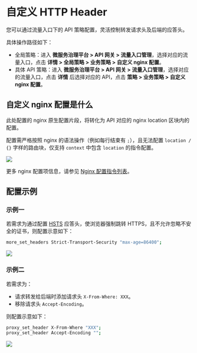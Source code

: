 # 自定义 HTTP Header

您可以通过流量入口下的 API 策略配置，灵活控制转发请求头及后端的应答头。

具体操作路径如下：

- 全局策略：进入 **微服务治理平台 > API 网关 > 流量入口管理**，选择对应的流量入口，点击 **详情 > 全局策略 > 业务策略 > 自定义 nginx 配置**。
- 具体 API 策略：进入 **微服务治理平台 > API 网关 > 流量入口管理**，选择对应的流量入口，点击 **详情** 后选择对应的 API，点击 **策略 > 业务策略 > 自定义 nginx 配置**。

## 自定义 nginx 配置是什么

此处配置的 nginx 原生配置片段，将转化为 API 对应的 nginx location 区块内的配置。

配置需严格按照 nginx 的语法操作（例如每行结束有 `;`），且无法配置 `location / {}` 字样的路由块，仅支持 `context` 中包含 `location` 的指令配置。

![](https://terminus-paas.oss-cn-hangzhou.aliyuncs.com/paas-doc/2021/08/12/43f380df-2961-4ba6-a8e3-a32c5c893bd3.png)

更多 nginx 配置项信息，请参见 [Nginx 配置指令列表](https://nginx.org/en/docs/dirindex.html)。

## 配置示例

### 示例一

若需求为通过配置 [HSTS](https://developer.mozilla.org/zh-CN/docs/Web/HTTP/Headers/Strict-Transport-Security) 应答头，使浏览器强制跳转 HTTPS，且不允许忽略不安全的证书，则配置示意如下：

```bash
more_set_headers Strict-Transport-Security "max-age=86400";
```

![](https://terminus-paas.oss-cn-hangzhou.aliyuncs.com/paas-doc/2021/08/12/c5c26249-a8c3-430a-ab1f-0c42dc241e74.png)


### 示例二

若需求为：

- 请求转发给后端时添加请求头 `X-From-Where: XXX`。
- 移除请求头 `Accept-Encoding`。

则配置示意如下：

```bash
proxy_set_header X-From-Where "XXX";
proxy_set_header Accept-Encoding "";
```

![](https://terminus-paas.oss-cn-hangzhou.aliyuncs.com/paas-doc/2021/08/12/986903e7-52a0-4e2e-bfcd-bdeef58790bd.png)
